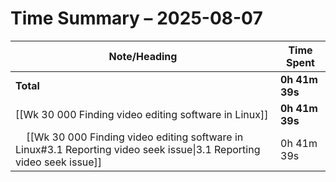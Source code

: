 # Time Summary – 2025-08-07

| Note/Heading | Time Spent |
|--------------|------------|
| **Total** | **0h 41m 39s** |
| [[Wk 30 000 Finding video editing software in Linux]] | **0h 41m 39s** |
| &nbsp;&nbsp;&nbsp;&nbsp;[[Wk 30 000 Finding video editing software in Linux#3.1 Reporting video seek issue\|3.1 Reporting video seek issue]] | 0h 41m 39s |

